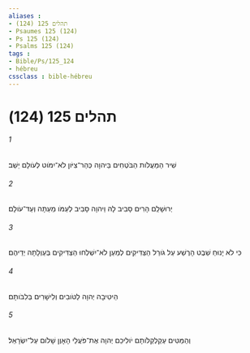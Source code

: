 ```yaml
---
aliases : 
- תהלים 125 (124)
- Psaumes 125 (124)
- Ps 125 (124)
- Psalms 125 (124)
tags : 
- Bible/Ps/125_124
- hébreu
cssclass : bible-hébreu
---
```


# תהלים 125 (124)

###### 1
שִׁיר הַמַּעֲלֹות הַבֹּטְחִים בַּיהוָה כְּהַר־צִיֹּון לֹא־יִמֹּוט לְעֹולָם יֵשֵׁב׃
###### 2
יְרוּשָׁלִַם הָרִים סָבִיב לָהּ וַיהוָה סָבִיב לְעַמֹּו מֵעַתָּה וְעַד־עֹולָם׃
###### 3
כִּי לֹא יָנוּחַ שֵׁבֶט הָרֶשַׁע עַל גֹּורַל הַצַּדִּיקִים לְמַעַן לֹא־יִשְׁלְחוּ הַצַּדִּיקִים בְּעַוְלָתָה יְדֵיהֶם׃
###### 4
הֵיטִיבָה יְהוָה לַטֹּובִים וְלִישָׁרִים בְּלִבֹּותָם׃
###### 5
וְהַמַּטִּים עַקַלְקַלֹּותָם יֹולִיכֵם יְהוָה אֶת־פֹּעֲלֵי הָאָוֶן שָׁלֹום עַל־יִשְׂרָאֵל׃
